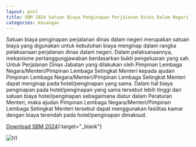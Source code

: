 ```yaml
---
layout: post
title: SBM 2024 Satuan Biaya Penginapan Perjalanan Dinas Dalam Negeri
categories: keuangan
---
```


Satuan biaya penginapan perjalanan dinas dalam negeri merupakan satuan biaya yang digunakan untuk kebutuhan biaya menginap dalam rangka pelaksanaan perjalanan dinas dalam negeri.
Dalam pelaksanaannya, mekanisme pertanggungjawaban berdasarkan bukti pengeluaran yang sah.
Untuk Perjalanan Dinas Jabatan yang dilakukan oleh Pimpinan Lembaga Negara/Menteri/Pimpinan Lembaga Setingkat Menteri kepada ajudan Pimpinan Lembaga Negara/Menteri/Pimpinan Lembaga Setingkat Menteri dapat menginap pada hotel/penginapan yang sama. Dalam hal biaya penginapan pada hotel/penginapan yang sama tersebut lebih tinggi dari satuan biaya hotel/penginapan sebagaimana diatur dalam Peraturan Menteri, maka ajudan Pimpinan Lembaga Negara/Menteri/Pimpinan Lembaga Setingkat Menteri tersebut dapat menggunakan fasilitas kamar dengan biaya terendah pada hotel/penginapan dimaksud.


[Download SBM 2024](https://jdih.kemenkeu.go.id/download/8be2507a-7c39-480f-b271-88e74e59e272/2023pmkeuangan049.pdf){:target="_blank"}

![h1](https://blogger.googleusercontent.com/img/b/R29vZ2xl/AVvXsEiCUviYDKbsduQIOex2CoP0HgHuyca2auDuTedWfcPowgdeFlA8lLqeKG2K5ERxlDq8xMxy5rJk4bXRsOS4hWy5pA7Qm_0q1p7r3Y8EeCG6eZ8NcwJicY_PyXHSRXFlhL6bWVBMHJodDbXcRGI93ZE91LbhZI2jLnbhzNwiGyxZ3VR73w/s1600/sbm_2024_1_Page_18.jpg)